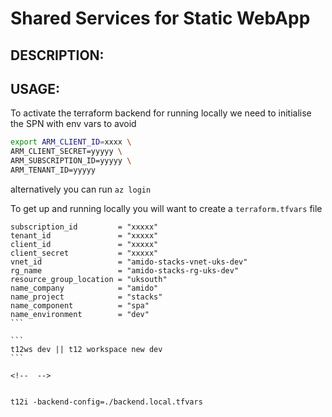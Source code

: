 # Shared Services for Static WebApp 

DESCRIPTION:
---



USAGE:
---

<!-- 
client_id - (Optional) The Client ID of the Service Principal. This can also be sourced from the ARM_CLIENT_ID environment variable.
client_secret - (Optional) The Client Secret of the Service Principal. This can also be sourced from the ARM_CLIENT_SECRET environment variable.
subscription_id - (Optional) The Subscription ID in which the Storage Account exists. This can also be sourced from the ARM_SUBSCRIPTION_ID environment variable.
tenant_id - (Optional) The Tenant ID in which the Subscription exists. This can also be sourced from the ARM_TENANT_ID environment variable.
 -->
To activate the terraform backend for running locally we need to initialise the SPN with env vars to avoid

```bash 
export ARM_CLIENT_ID=xxxx \
ARM_CLIENT_SECRET=yyyyy \
ARM_SUBSCRIPTION_ID=yyyyy \
ARM_TENANT_ID=yyyyy
```

alternatively you can run `az login` 

To get up and running locally you will want to create  a `terraform.tfvars` file 
````
subscription_id         = "xxxxx"
tenant_id               = "xxxxx"
client_id               = "xxxxx"
client_secret           = "xxxxx"
vnet_id                 = "amido-stacks-vnet-uks-dev"
rg_name                 = "amido-stacks-rg-uks-dev"
resource_group_location = "uksouth"
name_company            = "amido"
name_project            = "stacks"
name_component          = "spa"
name_environment        = "dev"
```

```
t12ws dev || t12 workspace new dev
```

<!--  -->


t12i -backend-config=./backend.local.tfvars

